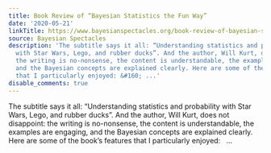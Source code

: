 ```yaml
---
title: Book Review of “Bayesian Statistics the Fun Way”
date: '2020-05-21'
linkTitle: https://www.bayesianspectacles.org/book-review-of-bayesian-statistics-the-fun-way/
source: Bayesian Spectacles
description: 'The subtitle says it all: “Understanding statistics and probability
  with Star Wars, Lego, and rubber ducks”. And the author, Will Kurt, does not disappoint:
  the writing is no-nonsense, the content is understandable, the examples are engaging,
  and the Bayesian concepts are explained clearly. Here are some of the book’s features
  that I particularly enjoyed: &#160; ...'
disable_comments: true
---
```

The subtitle says it all: “Understanding statistics and probability with Star Wars, Lego, and rubber ducks”. And the author, Will Kurt, does not disappoint: the writing is no-nonsense, the content is understandable, the examples are engaging, and the Bayesian concepts are explained clearly. Here are some of the book’s features that I particularly enjoyed: &#160; ...